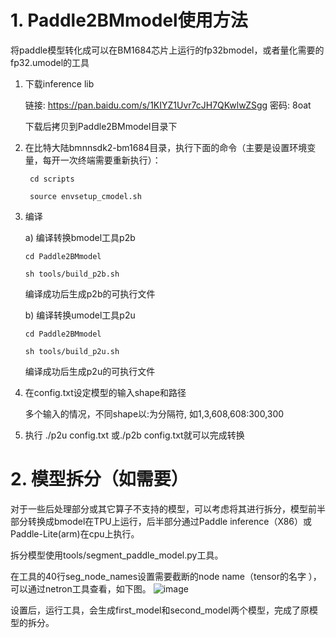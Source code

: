 # 1. Paddle2BMmodel使用方法

将paddle模型转化成可以在BM1684芯片上运行的fp32bmodel，或者量化需要的fp32.umodel的工具

1. 下载inference lib

    链接: https://pan.baidu.com/s/1KIYZ1Uvr7cJH7QKwlwZSgg  密码: 8oat
    
    下载后拷贝到Paddle2BMmodel目录下
  
2. 在比特大陆bmnnsdk2-bm1684目录，执行下面的命令（主要是设置环境变量，每开一次终端需要重新执行）：

        cd scripts

        source envsetup_cmodel.sh
  
3.  编译 

    a) 编译转换bmodel工具p2b
    
        cd Paddle2BMmodel
    
        sh tools/build_p2b.sh 

      编译成功后生成p2b的可执行文件

    b) 编译转换umodel工具p2u
    
        cd Paddle2BMmodel
    
        sh tools/build_p2u.sh 

      编译成功后生成p2u的可执行文件
  
4. 在config.txt设定模型的输入shape和路径

   多个输入的情况，不同shape以:为分隔符, 如1,3,608,608:300,300

5. 执行 ./p2u config.txt 或./p2b config.txt就可以完成转换


# 2. 模型拆分（如需要）

  对于一些后处理部分或其它算子不支持的模型，可以考虑将其进行拆分，模型前半部分转换成bmodel在TPU上运行，后半部分通过Paddle inference（X86）或Paddle-Lite(arm)在cpu上执行。
  
  拆分模型使用tools/segment_paddle_model.py工具。
  
  在工具的40行seg_node_names设置需要截断的node name（tensor的名字 ），可以通过netron工具查看，如下图。
  ![image](https://user-images.githubusercontent.com/49897975/123189571-a1563680-d4d0-11eb-8c1f-e74245be0c91.png)

  设置后，运行工具，会生成first_model和second_model两个模型，完成了原模型的拆分。

  
